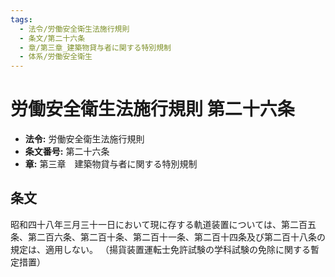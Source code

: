 ```yaml
---
tags:
  - 法令/労働安全衛生法施行規則
  - 条文/第二十六条
  - 章/第三章_建築物貸与者に関する特別規制
  - 体系/労働安全衛生
---
```

# 労働安全衛生法施行規則 第二十六条

- **法令:** 労働安全衛生法施行規則
- **条文番号:** 第二十六条
- **章:** 第三章　建築物貸与者に関する特別規制

## 条文
昭和四十八年三月三十一日において現に存する軌道装置については、第二百五条、第二百六条、第二百十条、第二百十一条、第二百十四条及び第二百十八条の規定は、適用しない。
（揚貨装置運転士免許試験の学科試験の免除に関する暫定措置）

